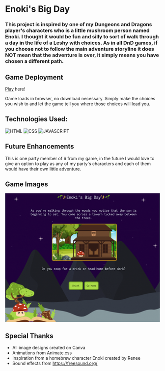 # Enoki's Big Day

### This project is inspired by one of my Dungeons and Dragons player's characters who is a little mushroom person named Enoki. I thought it would be fun and silly to sort of walk through a day in the life of a Leshy with choices. As in all DnD games, if you choose not to follow the main adventure storyline it does NOT mean that the adventure is over, it simply means you have chosen a different path.

## Game Deployment
[Play](https://enokis-big-day.surge.sh/) here!

Game loads in browser, no download necessary. Simply make the choices you wish to and let the game tell you where those choices will lead you.

## Technologies Used:
![HTML](https://img.shields.io/badge/-HTML-green)
![CSS](https://img.shields.io/badge/-CSS-blueviolet)
![JAVASCRIPT](https://img.shields.io/badge/-Javascript-yellow)

## Future Enhancements 
This is one party member of 6 from my game, in the future I would love to give an option to play as any of my party's characters and each of them would have their own little adventure.

## Game Images
![Start Screen](https://github.com/alldayoday/enokis-big-day/raw/main/assets/ss1.png)


## Special Thanks
* All image designs created on Canva
* Animations from Animate.css
* Inspiration from a homebrew character Enoki created by Renee
* Sound effects from https://freesound.org/ 